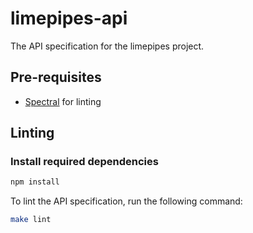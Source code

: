 # limepipes-api

The API specification for the limepipes project.

## Pre-requisites

- [Spectral](https://stoplight.io/open-source/spectral/) for linting


## Linting

### Install required dependencies
```bash
npm install
```

To lint the API specification, run the following command:

```bash
make lint
```

